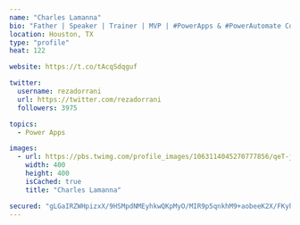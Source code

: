 ```yaml
---
name: "Charles Lamanna"
bio: "Father | Speaker | Trainer | MVP | #PowerApps & #PowerAutomate Community Super User | YouTuber Right-pointing triangle http://youtube.com/c/rezadorrani | Learn - Share - Clockwise rightwards and leftwards open circle arrows"
location: Houston, TX
type: "profile"
heat: 122

website: https://t.co/tAcqSdqguf

twitter:
  username: rezadorrani
  url: https://twitter.com/rezadorrani
  followers: 3975

topics:
  - Power Apps

images:
  - url: https://pbs.twimg.com/profile_images/1063114045270777856/qeT-jpWr_400x400.jpg
    width: 400
    height: 400
    isCached: true
    title: "Charles Lamanna"

secured: "gLGaIRZWHpizxX/9HSMpdNMEyhkwQKpMyO/MIR9p5qnkhM9+aobeeK2X/FKyhZRMV13zMvwH9hJzg3xkaVfsRPwKEhK2HDneCIScLwxRwGvNA+lIOnqv766ku1+uMbaxY0DHoY29crZuCAcLOPnCYU5Gz/rU5xyUkGfMxrMVcMaiDXURDhhNMAyaY1hLbM9lfOquEc2djpwaRAjX7MyYG1mUX9Mr6xIFi+WeN1nP2ZbEJW05xLAb0NF2aOrhx9jKlSYUlOnqrhtO+ek5iDS0mnt4qSkZ47F1uFzbtPWIQ/KQbkxk0TltoBeUP9evrNsWTr20srL6DSQELq7La3V0cPYlTV3OKB8OF0aP+2y8GEqywEwMntCmnfX66LiQhgLPE1iznGt4XKM8Nb37tgV5jym+e+h2VX3DYQpXW3CBNms=;8+TxDCtffsF4Xrc94GqYvw=="
---
```


